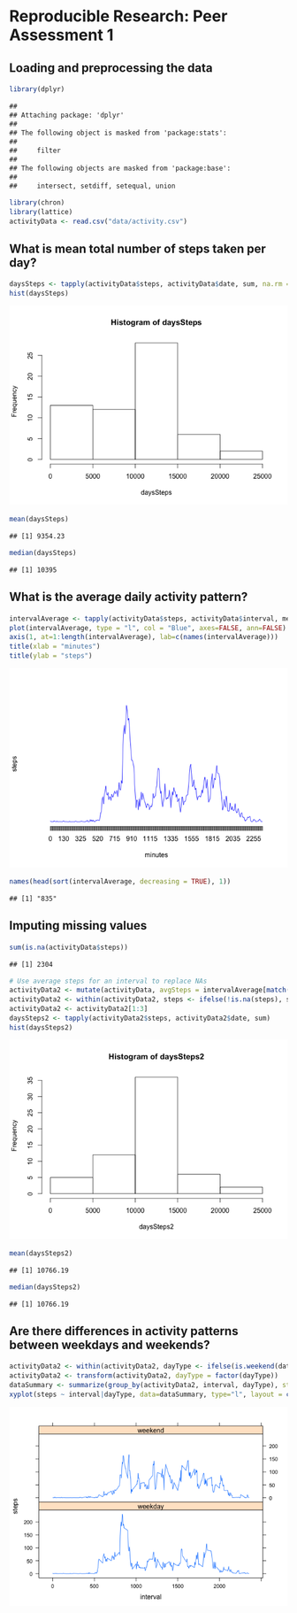 # Reproducible Research: Peer Assessment 1


## Loading and preprocessing the data


```r
library(dplyr)
```

```
## 
## Attaching package: 'dplyr'
## 
## The following object is masked from 'package:stats':
## 
##     filter
## 
## The following objects are masked from 'package:base':
## 
##     intersect, setdiff, setequal, union
```

```r
library(chron)
library(lattice)
activityData <- read.csv("data/activity.csv")
```

## What is mean total number of steps taken per day?

```r
daysSteps <- tapply(activityData$steps, activityData$date, sum, na.rm = TRUE)
hist(daysSteps)
```

![](PA1_template_files/figure-html/unnamed-chunk-2-1.png) 

```r
mean(daysSteps)
```

```
## [1] 9354.23
```

```r
median(daysSteps)
```

```
## [1] 10395
```

## What is the average daily activity pattern?

```r
intervalAverage <- tapply(activityData$steps, activityData$interval, mean, na.rm = TRUE)
plot(intervalAverage, type = "l", col = "Blue", axes=FALSE, ann=FALSE)
axis(1, at=1:length(intervalAverage), lab=c(names(intervalAverage)))
title(xlab = "minutes")
title(ylab = "steps")
```

![](PA1_template_files/figure-html/unnamed-chunk-3-1.png) 

```r
names(head(sort(intervalAverage, decreasing = TRUE), 1))
```

```
## [1] "835"
```

## Imputing missing values


```r
sum(is.na(activityData$steps))
```

```
## [1] 2304
```

```r
# Use average steps for an interval to replace NAs
activityData2 <- mutate(activityData, avgSteps = intervalAverage[match(activityData$interval, names(intervalAverage))])
activityData2 <- within(activityData2, steps <- ifelse(!is.na(steps), steps, avgSteps))
activityData2 <- activityData2[1:3]
daysSteps2 <- tapply(activityData2$steps, activityData2$date, sum)
hist(daysSteps2)
```

![](PA1_template_files/figure-html/unnamed-chunk-4-1.png) 

```r
mean(daysSteps2)
```

```
## [1] 10766.19
```

```r
median(daysSteps2)
```

```
## [1] 10766.19
```



## Are there differences in activity patterns between weekdays and weekends?

```r
activityData2 <- within(activityData2, dayType <- ifelse(is.weekend(date), "weekend", "weekday"))
activityData2 <- transform(activityData2, dayType = factor(dayType))
dataSummary <- summarize(group_by(activityData2, interval, dayType), steps = mean(steps))
xyplot(steps ~ interval|dayType, data=dataSummary, type="l", layout = c(1, 2))
```

![](PA1_template_files/figure-html/unnamed-chunk-5-1.png) 
